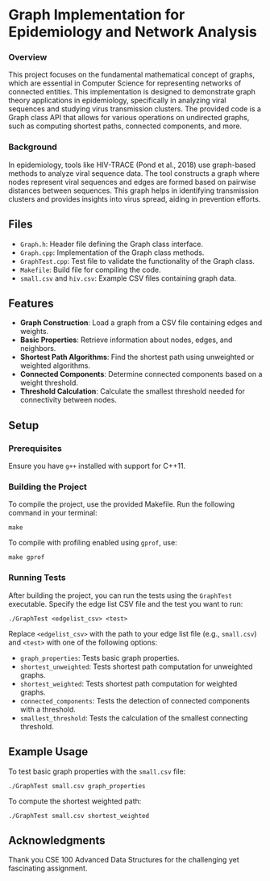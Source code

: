 
# Graph Implementation for Epidemiology and Network Analysis

### Overview

This project focuses on the fundamental mathematical concept of graphs, which are essential in Computer Science for representing networks of connected entities. This implementation is designed to demonstrate graph theory applications in epidemiology, specifically in analyzing viral sequences and studying virus transmission clusters. The provided code is a Graph class API that allows for various operations on undirected graphs, such as computing shortest paths, connected components, and more.

### Background

In epidemiology, tools like HIV-TRACE (Pond et al., 2018) use graph-based methods to analyze viral sequence data. The tool constructs a graph where nodes represent viral sequences and edges are formed based on pairwise distances between sequences. This graph helps in identifying transmission clusters and provides insights into virus spread, aiding in prevention efforts.

## Files

- `Graph.h`: Header file defining the Graph class interface.
- `Graph.cpp`: Implementation of the Graph class methods.
- `GraphTest.cpp`: Test file to validate the functionality of the Graph class.
- `Makefile`: Build file for compiling the code.
- `small.csv` and `hiv.csv`: Example CSV files containing graph data.
  
## Features

- **Graph Construction**: Load a graph from a CSV file containing edges and weights.
- **Basic Properties**: Retrieve information about nodes, edges, and neighbors.
- **Shortest Path Algorithms**: Find the shortest path using unweighted or weighted algorithms.
- **Connected Components**: Determine connected components based on a weight threshold.
- **Threshold Calculation**: Calculate the smallest threshold needed for connectivity between nodes.

## Setup

### Prerequisites

Ensure you have `g++` installed with support for C++11.

### Building the Project

To compile the project, use the provided Makefile. Run the following command in your terminal:

```
make
```

To compile with profiling enabled using `gprof`, use:

```
make gprof
```

### Running Tests

After building the project, you can run the tests using the `GraphTest` executable. Specify the edge list CSV file and the test you want to run:

```
./GraphTest <edgelist_csv> <test>
```

Replace `<edgelist_csv>` with the path to your edge list file (e.g., `small.csv`) and `<test>` with one of the following options:

- `graph_properties`: Tests basic graph properties.
- `shortest_unweighted`: Tests shortest path computation for unweighted graphs.
- `shortest_weighted`: Tests shortest path computation for weighted graphs.
- `connected_components`: Tests the detection of connected components with a threshold.
- `smallest_threshold`: Tests the calculation of the smallest connecting threshold.

## Example Usage

To test basic graph properties with the `small.csv` file:

```
./GraphTest small.csv graph_properties
```

To compute the shortest weighted path:

```
./GraphTest small.csv shortest_weighted
```

## Acknowledgments

Thank you CSE 100 Advanced Data Structures for the challenging yet fascinating assignment. 
